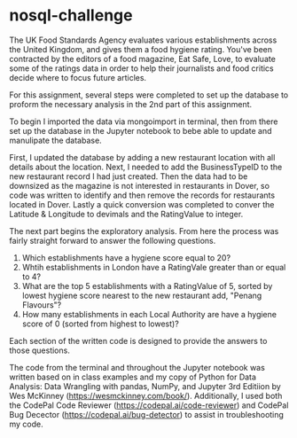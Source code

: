 # nosql-challenge

The UK Food Standards Agency evaluates various establishments across the United Kingdom, and gives them a food hygiene rating. You've been contracted by the editors of a food magazine, Eat Safe, Love, to evaluate some of the ratings data in order to help their journalists and food critics decide where to focus future articles.

For this assignment, several steps were completed to set up the database to proform the necessary analysis in the 2nd part of this assignment.

To begin I imported the data via mongoimport in terminal, then from there set up the database in the Jupyter notebook to bebe able to update and manulipate the database.

First, I updated the database by adding a new restaurant location with all details about the location. Next, I needed to add the BusinessTypeID to the new restaurant record I had just created. Then the data had to be downsized as the magazine is not interested in restaurants in Dover, so code was written to identify and then remove the records for restaurants located in Dover. Lastly a quick conversion was completed to conver the Latitude & Longitude to devimals and the RatingValue to integer.

The next part begins the exploratory analysis. From here the process was fairly straight forward to answer the following questions.

1) Which establishments have a hygiene score equal to 20?
2) Whtih establishments in London have a RatingVale greater than or equal to 4?
3) What are the top 5 establishments with a RatingValue of 5, sorted by lowest hygiene score nearest to the new restaurant add, "Penang Flavours"?
4) How many establishments in each Local Authority are have a hygiene score of 0 (sorted from highest to lowest)?

Each section of the written code is designed to provide the answers to those questions.

The code from the terminal and throughout the Jupyter notebook was written based on in class examples and my copy of Python for Data Analysis: Data Wrangling with pandas, NumPy, and Jupyter 3rd Editiion by Wes McKinney (https://wesmckinney.com/book/). Additionally, I used both the CodePal Code Reviewer (https://codepal.ai/code-reviewer) and CodePal Bug Decector (https://codepal.ai/bug-detector) to assist in troubleshooting my code.

